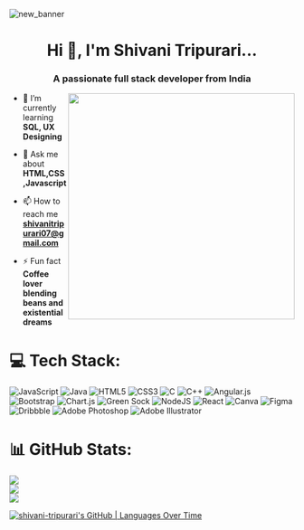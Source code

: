
![new_banner](https://github.com/shivani-tripurari/shivani-tripurari/assets/96899982/cddd01bd-1a7a-4cbc-b9a3-2e2a5fd892f7)

<h1 align="center">Hi 👋, I'm Shivani Tripurari...</h1>

<h3 align="center">A passionate full stack developer from India</h3>
<img align="right" width="400" src="C:\Users\shiva\Downloads\coder.jpg">

- 🌱 I’m currently learning **SQL, UX Designing**

- 💬 Ask me about **HTML,CSS,Javascript**

- 📫 How to reach me **shivanitripurari07@gmail.com**

- ⚡ Fun fact **Coffee lover blending beans and existential dreams**


# 💻 Tech Stack:
![JavaScript](https://img.shields.io/badge/javascript-%23323330.svg?style=for-the-badge&logo=javascript&logoColor=%23F7DF1E) ![Java](https://img.shields.io/badge/java-%23ED8B00.svg?style=for-the-badge&logo=java&logoColor=white) ![HTML5](https://img.shields.io/badge/html5-%23E34F26.svg?style=for-the-badge&logo=html5&logoColor=white) ![CSS3](https://img.shields.io/badge/css3-%231572B6.svg?style=for-the-badge&logo=css3&logoColor=white) ![C](https://img.shields.io/badge/c-%2300599C.svg?style=for-the-badge&logo=c&logoColor=white) ![C++](https://img.shields.io/badge/c++-%2300599C.svg?style=for-the-badge&logo=c%2B%2B&logoColor=white) ![Angular.js](https://img.shields.io/badge/angular.js-%23E23237.svg?style=for-the-badge&logo=angularjs&logoColor=white) ![Bootstrap](https://img.shields.io/badge/bootstrap-%23563D7C.svg?style=for-the-badge&logo=bootstrap&logoColor=white) ![Chart.js](https://img.shields.io/badge/chart.js-F5788D.svg?style=for-the-badge&logo=chart.js&logoColor=white) ![Green Sock](https://img.shields.io/badge/green%20sock-88CE02?style=for-the-badge&logo=greensock&logoColor=white) ![NodeJS](https://img.shields.io/badge/node.js-6DA55F?style=for-the-badge&logo=node.js&logoColor=white) ![React](https://img.shields.io/badge/react-%2320232a.svg?style=for-the-badge&logo=react&logoColor=%2361DAFB) ![Canva](https://img.shields.io/badge/Canva-%2300C4CC.svg?style=for-the-badge&logo=Canva&logoColor=white) 	![Figma](https://img.shields.io/badge/figma-%23F24E1E.svg?style=for-the-badge&logo=figma&logoColor=white) ![Dribbble](https://img.shields.io/badge/Dribbble-EA4C89?style=for-the-badge&logo=dribbble&logoColor=white) ![Adobe Photoshop](https://img.shields.io/badge/adobephotoshop-%2331A8FF.svg?style=for-the-badge&logo=adobephotoshop&logoColor=white) ![Adobe Illustrator](https://img.shields.io/badge/adobeillustrator-%23FF9A00.svg?style=for-the-badge&logo=adobeillustrator&logoColor=white)
# 📊 GitHub Stats:
![](https://github-readme-stats.vercel.app/api?username=shivani-tripurari&theme=light&hide_border=false&include_all_commits=true&count_private=true)<br/>
![](https://github-readme-streak-stats.herokuapp.com/?user=shivani-tripurari&theme=light&hide_border=false)<br/>
![](https://github-readme-stats.vercel.app/api/top-langs/?username=shivani-tripurari&theme=light&hide_border=false&include_all_commits=true&count_private=true&layout=compact)



[![shivani-tripurari's GitHub | Languages Over Time](https://stats.quine.sh/shivani-tripurari/languages-over-time?theme=light)](https://quine.sh?utm_source=widgets&utm_campaign=shivani-tripurari)
